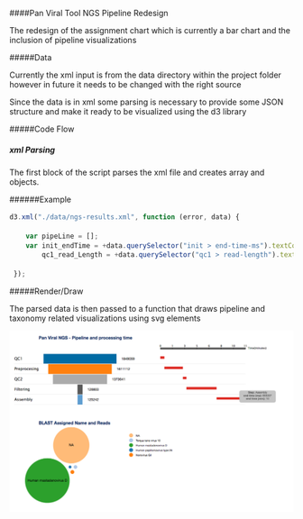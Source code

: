 ####Pan Viral Tool NGS Pipeline Redesign

The redesign of the assignment chart which is currently a bar chart and the inclusion of pipeline visualizations

#####Data

Currently the xml input is from the data directory within the project folder however in future it needs to be changed with the right source
<p> Since the data is in xml some parsing is necessary to provide some JSON structure and make it ready to be visualized using the d3 library

#####Code Flow

##### xml Parsing

The first block of the script parses the xml file and creates array and objects.

######Example
```javascript
d3.xml("./data/ngs-results.xml", function (error, data) {

    var pipeLine = [];
    var init_endTime = +data.querySelector("init > end-time-ms").textContent,
        qc1_read_Length = +data.querySelector("qc1 > read-length").textContent

 });


```

#####Render/Draw

The parsed data is then passed to a function that draws pipeline and taxonomy related visualizations using svg elements

<img src="assets/pipeline_v1.png"></img>
